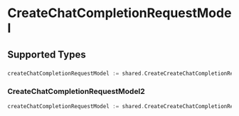 # CreateChatCompletionRequestModel


## Supported Types

### 

```go
createChatCompletionRequestModel := shared.CreateCreateChatCompletionRequestModelStr(string{/* values here */})
```

### CreateChatCompletionRequestModel2

```go
createChatCompletionRequestModel := shared.CreateCreateChatCompletionRequestModelCreateChatCompletionRequestModel2(shared.CreateChatCompletionRequestModel2{/* values here */})
```


